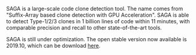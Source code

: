 SAGA is a large-scale code clone detection tool. The name comes from "Suffix-Array based clone detection with GPU Acceleration". 
SAGA is able to detect Type-1/2/3 clones in 1 billion lines of code within 11 minutes, with comparable precision and recall to other state-of-the-art tools.

SAGA is still under optimization. The open stable version now available is 2019.10, which can be download [here](https://drive.google.com/drive/folders/1SxeG-vHzNgr6t_33KfgxW34NbiKB_BIc).
